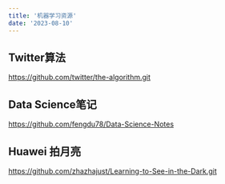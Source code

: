 ```yaml
---
title: '机器学习资源'
date: '2023-08-10'
---
```


## Twitter算法

https://github.com/twitter/the-algorithm.git

## Data Science笔记

https://github.com/fengdu78/Data-Science-Notes

## Huawei 拍月亮

https://github.com/zhazhajust/Learning-to-See-in-the-Dark.git